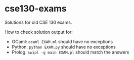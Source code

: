 # cse130-exams
Solutions for old CSE 130 exams.

How to check solution output for:
- OCaml: `ocaml EXAM.ml` should have no exceptions
- Python: `python EXAM.py` should have no exceptions
- Prolog: `swipl -g main EXAM.pl` should match the answers
